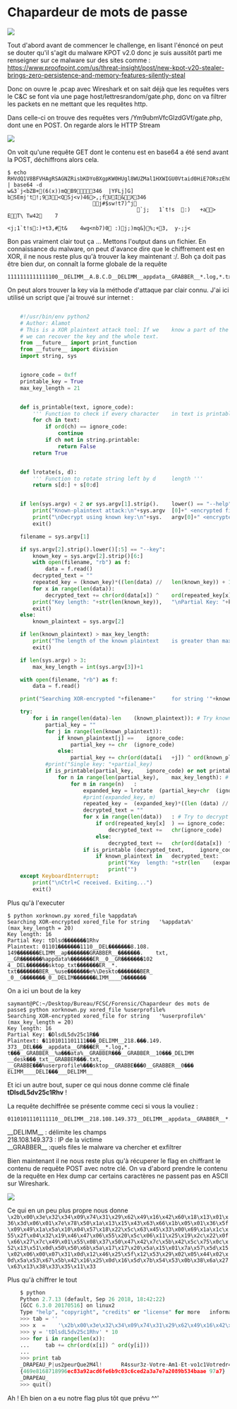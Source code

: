 # Chapardeur de mots de passe

![](./chap.png)

Tout d'abord avant de commencer le challenge, en lisant l'énoncé on peut se douter qu'il s'agit du malware KPOT v2.0 donc je suis aussitôt parti me renseigner sur ce malware sur des sites comme : https://www.proofpoint.com/us/threat-insight/post/new-kpot-v20-stealer-brings-zero-persistence-and-memory-features-silently-steal


Donc on ouvre le .pcap avec Wireshark et on sait déjà que les requêtes vers le C&C se font via une page host/lettresrandom/gate.php, donc on va filtrer les packets en ne mettant que les requêtes http.

Dans celle-ci on trouve des requêtes vers /Ym9ubmVfcGlzdGVf/gate.php, dont une en POST. On regarde alors le HTTP Stream

![](./chap1.png)

On voit qu'une requête GET dont le contenu est en base64 a été send avant la POST, déchiffrons alors cela.

    $ echo RHVdQ1V8BFVHAgRSAGNZRisbKDYoBXgpKW0HUgl8WUZMal1HXWIGU0Vtaid0HiE7ORszEhQ8UQUCU2o8dgApNDYBPiw7ZhsIGVUZSR8mEAJYGzM0Ng13JjNgajwUMxgGECUYEkETaiMkc3chdAA3KUQbMzQ2DXcmM2BqPABiWkIrGyg2KAV4KSltUQZCORwZBBsYCxATaiMkc3chdAA3KV5qGAsQYGo7MWB0IXMXOikrYRkAAT5FFhlUXA9UdzQyETcHBws8ajsxYHQhcxc6KSt0MywjHnQmNHdnPG5iNykwASA6KQFqOyltcSZ9GyU7KxszLCAJeS07f2o8 | base64 -d
    w&3`j<bZB+(6(x))mQB9346	|YFLj]G]    bSEmj't!;93<QSj<v)46>,;fUI&X346
                               j#$sw!t7)^j
                                             `j;   1`t!s  :)   +a>  ET\ Tw42    7
                                                                           <j;1`t!s:)+t3,#t&    4wg<nb7)0 :)j;)mq&}%;+3, 	y-;j<

                                        
Bon pas vraiment clair tout ça ... Mettons l'output dans un fichier. En connaissance du malware, on peut d'avance dire que le chiffrement est en XOR, il ne nous reste plus qu'à trouver la key maintenant :/. Boh ça doit pas être bien dur, on connaît la forme globale de la requête 

    1111111111111100__DELIMM__A.B.C.D__DELIMM__appdata__GRABBER__*.log,*.txt,__GRABBER__%appdata%__GRABBER__0__GRABBER__1024__DELIMM__desktop_txt__GRABBER__*.txt,__GRABBER__%userprofile%\Desktop__GRABBER__0__GRABBER__150__DELIMM____DELIMM____DELIMM__

On peut alors trouver la key via la méthode d'attaque par clair connu. J'ai ici utilisé un script que j'ai trouvé sur internet :

```python

    #!/usr/bin/env python2
    # Author: Alamot
    # This is a XOR plaintext attack tool: If we    know a part of the plaintext maybe
    # we can recover the key and the whole text.
    from __future__ import print_function
    from __future__ import division
    import string, sys


    ignore_code = 0xff
    printable_key = True
    max_key_length = 21


    def is_printable(text, ignore_code):
        ''' Function to check if every character    in text is printable '''
        for ch in text:
            if ord(ch) == ignore_code:
                continue
            if ch not in string.printable:
                return False
        return True


    def lrotate(s, d):
        ''' Function to rotate string left by d     length '''
        return s[d:] + s[0:d]


    if len(sys.argv) < 2 or sys.argv[1].strip().    lower() == "--help":
        print("Known-plaintext attack:\n"+sys.argv  [0]+" <encrypted file> <known plaintext>  [max_key_length]")
        print("\nDecrypt using known key:\n"+sys.   argv[0]+" <encrypted file>     --key=the_known_key")
        exit()

    filename = sys.argv[1]

    if sys.argv[2].strip().lower()[:5] == "--key":
        known_key = sys.argv[2].strip()[6:]
        with open(filename, "rb") as f:
            data = f.read()
        decrypted_text = ""
        repeated_key = (known_key)*((len(data) //   len(known_key)) + 1)
        for x in range(len(data)):
            decrypted_text += chr(ord(data[x]) ^    ord(repeated_key[x]))
        print("Key length: "+str(len(known_key)),   "\nPartial Key: "+known_key,  "\nPlaintext: "+decrypted_text)
        exit()
    else:
        known_plaintext = sys.argv[2]

    if len(known_plaintext) > max_key_length:
        print("The length of the known plaintext    is greater than max_key_length (="+str (max_key_length)+"). Please give a   smaller plaintext or incrase  max_key_length.")
        exit()

    if len(sys.argv) > 3:
        max_key_length = int(sys.argv[3])+1

    with open(filename, "rb") as f:
        data = f.read()

    print("Searching XOR-encrypted "+filename+"     for string '"+known_plaintext+"'    (max_key_length = "+str(max_key_length-1)+")")

    try:    
        for i in range(len(data)-len    (known_plaintext)): # Try known plaintext   in every position
            partial_key = ""
            for j in range(len(known_plaintext)):
                if known_plaintext[j] ==    ignore_code:
                    partial_key += chr  (ignore_code)
                else:
                    partial_key += chr(ord(data[i   +j]) ^ ord(known_plaintext[j]) )
            #print("Single key: "+partial_key)
            if is_printable(partial_key,    ignore_code) or not printable_key:
                for n in range(len(partial_key),    max_key_length): # Try different   key lengths
                    for m in range(n)   :                              # Try different partial key   positions
                        expanded_key = lrotate  (partial_key+chr  (ignore_code)*(n-len  (partial_key)), m)
                        #print(expanded_key, m)
                        repeated_key =  (expanded_key)*((len (data) // len    (expanded_key)) + 1)
                        decrypted_text = ""
                        for x in range(len(data))   : # Try to decrypt the     encoded text
                            if ord(repeated_key[x]  ) == ignore_code:
                                decrypted_text +=   chr(ignore_code)
                            else:
                                decrypted_text +=   chr(ord(data[x])  ^ ord(repeated_key   [x]))
                        if is_printable (decrypted_text,     ignore_code): # Is the  whole result printable?
                            if known_plaintext in   decrypted_text:
                                print("Key  length: "+str(len    (expanded_key)),    "\nPartial Key: "  +expanded_key,    "\nPlaintext: "    +decrypted_text)
                                print("")
    except KeyboardInterrupt:
        print("\nCtrl+C received. Exiting...")
        exit()
```

Plus qu'à l'executer

    $ python xorknown.py xored_file %appdata%
    Searching XOR-encrypted xored_file for string   '%appdata%' (max_key_length = 20)
    Key length: 16 
    Partial Key: tDlsd�������1Rhv 
    Plaintext: 01101�������1110__DEL�������8.108.   149�������ELIMM__ap�������GRABBER__�������.    txt,    __GR�������%appdata%�������ER__0__GR�������102  4__DEL�������sktop_txt�������ER__*.   txt�������BER__%use�������e%\Deskto�������BER_ _0__G�������_0__DELIM�������LIMM____D�������

On a ici un bout de la key

    saymant@PC:~/Desktop/Bureau/FCSC/Forensic/Chapardeur des mots de passe$ python xorknown.py xored_file %userprofile%
    Searching XOR-encrypted xored_file for string   '%userprofile%' (max_key_length = 20)
    Key length: 16 
    Partial Key: �DlsdL5dv25c1R�� 
    Plaintext: �1101011101111���_DELIMM__218.���.149.   373__DEL���__appdata__GR���ER__*.log,*.    t���__GRABBER__%a���ata%__GRABBER���__GRABBER__10���_DELIMM __desk���_txt__GRABBER���.txt,   __GRABBE���%userprofile%���sktop__GRABBE���0__GRABBER__0���    ELIMM____DELI���___DELIMM__

Et ici un autre bout, super ce qui nous donne comme clé finale **tDlsdL5dv25c1Rhv** !

La requête dechiffrée se présente comme ceci si vous la vouliez :

    0110101110111110__DELIMM__218.108.149.373__DELIMM__appdata__GRABBER__*.log,*.txt,__GRABBER__%appdata%__GRABBER__0__GRABBER__1024__DELIMM__desktop_txt__GRABBER__*.txt,__GRABBER__%userprofile%\Desktop__GRABBER__0__GRABBER__0__DELIMM____DELIMM____DELIMM__

\_\_DELIMM__ : délimite les champs
<br>
218.108.149.373 : IP de la victime
<br>
\_\_GRABBER__ :quels files le malware va chercher et exfiltrer

Bien maintenant il ne nous reste plus qu'à récuperer le flag en chiffrant le contenu de requête POST avec notre clé. On va d'abord prendre le contenu de la requête en Hex dump car certains caractères ne passent pas en ASCII sur Wireshark.

![](./chap2.png)

Ce qui en un peu plus propre nous donne ```\x2b\x00\x3e\x32\x34\x09\x74\x31\x29\x62\x49\x16\x42\x60\x18\x13\x01\x36\x3d\x06\x01\x7e\x78\x50\x1a\x13\x15\x43\x63\x66\x1b\x05\x01\x36\x5f\x09\x49\x1a\x5a\x10\x04\x57\x18\x22\x5c\x63\x45\x33\x00\x69\x1a\x1c\x55\x2f\x04\x32\x19\x46\x47\x06\x55\x20\x5c\x06\x11\x25\x19\x2c\x22\x0f\x66\x27\x7c\x49\x01\x55\x08\x37\x50\x47\x42\x7c\x5b\x42\x5c\x75\x0c\x52\x13\x51\x0d\x50\x50\x6b\x5a\x17\x17\x20\x5a\x15\x01\x7a\x57\x5d\x15\x02\x06\x00\x07\x31\x0d\x12\x46\x25\x5f\x12\x53\x29\x02\x05\x44\x02\x0d\x5a\x53\x67\x5b\x42\x16\x25\x0d\x16\x5d\x7b\x54\x53\x0b\x38\x6a\x27\x63\x13\x38\x33\x35\x11\x33```

Plus qu'à chiffrer le tout

```python
    $ python
    Python 2.7.13 (default, Sep 26 2018, 18:42:22) 
    [GCC 6.3.0 20170516] on linux2
    Type "help", "copyright", "credits" or "license" for more   information.
    >>> tab = ''
    >>> x  =    '\x2b\x00\x3e\x32\x34\x09\x74\x31\x29\x62\x49\x16\x42\x60\x    18\x13\x01\x36\x3d\x06\x01\x7e\x78\x50\x1a\x13\x15\x43\x63\ x66\x1b\x05\x01\x36\x5f\x09\x49\x1a\x5a\x10\x04\x57\x18\x22  \x5c\x63\x45\x33\x00\x69\x1a\x1c\x55\x2f\x04\x32\x19\x46\x4   7\x06\x55\x20\x5c\x06\x11\x25\x19\x2c\x22\x0f\x66\x27\x7c\x    49\x01\x55\x08\x37\x50\x47\x42\x7c\x5b\x42\x5c\x75\x0c\x52\ x13\x51\x0d\x50\x50\x6b\x5a\x17\x17\x20\x5a\x15\x01\x7a\x57  \x5d\x15\x02\x06\x00\x07\x31\x0d\x12\x46\x25\x5f\x12\x53\x2   9\x02\x05\x44\x02\x0d\x5a\x53\x67\x5b\x42\x16\x25\x0d\x16\x    5d\x7b\x54\x53\x0b\x38\x6a\x27\x63\x13\x38\x33\x35\x11\x33'
    >>> y = 'tDlsdL5dv25c1Rhv' * 10
    >>> for i in range(len(x)):
    ...     tab += chr(ord(x[i]) ^ ord(y[i]))
    ... 
    >>> print tab
    _DRAPEAU_P|us2peurQue2M4l!      R4ssur3z-Votre-Am1-Et-vo1c1Votredr4peau_FCSC
    {469e8168718996ec83a92acd6fe6b9c03c6ced2a3a7e7a2089b534baae 97a7}
    _DRAPEAU_
    >>> quit()
```

Ah !  Eh bien on a eu notre flag plus tôt que prévu ^^'